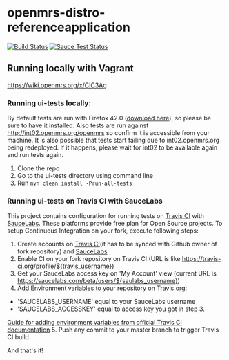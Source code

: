 openmrs-distro-referenceapplication
===================================

[![Build Status](https://travis-ci.org/openmrs/openmrs-distro-referenceapplication.svg?branch=master)](https://travis-ci.org/openmrs/openmrs-distro-referenceapplication) [![Sauce Test Status](https://saucelabs.com/buildstatus/rkorytkowski)](https://saucelabs.com/u/rkorytkowski)

## Running locally with Vagrant 
https://wiki.openmrs.org/x/CIC3Ag

### Running ui-tests locally:

By default tests are run with Firefox 42.0 ([download here](https://ftp.mozilla.org/pub/firefox/releases/42.0/)), so please be sure to have it installed.
Also tests are run against http://int02.openmrs.org/openmrs so confirm it is accessible from your machine.
It is also possible that tests start failing due to int02.openmrs.org being redeployed. If it happens, please wait for int02 to be available again and run tests again.

1. Clone the repo
2. Go to the ui-tests directory using command line
3. Run `mvn clean install -Prun-all-tests`

### Running ui-tests on Travis CI with SauceLabs

This project contains configuration for running tests on [Travis CI](https://travis-ci.org/) with [SauceLabs](https://saucelabs.com/). These platforms provide free plan for Open Source projects. To setup Continuous Integration on your fork, execute following steps: 

1. Create accounts on [Travis CI](https://travis-ci.org/)(it has to be synced with Github owner of fork repository) and [SauceLabs](https://saucelabs.com/)
2. Enable CI on your fork repository on Travis CI (URL is like https://travis-ci.org/profile/${travis_username})
3. Get your SauceLabs access key on 'My Account' view (current URL is https://saucelabs.com/beta/users/${saulabs_username})
4. Add Environment variables to your repository on Travis.org:
  - 'SAUCELABS_USERNAME' equal to your SauceLabs username
  - 'SAUCELABS_ACCESSKEY' equal to access key you got in step 3.
  
  [Guide for adding environment variables from official Travis CI documentation](https://docs.travis-ci.com/user/environment-variables/#Defining-Variables-in-Repository-Settings)
5. Push any commit to your master branch to trigger Travis CI build.

And that's it!
